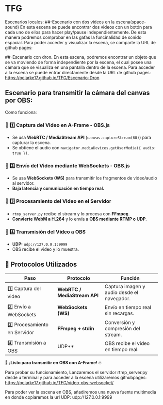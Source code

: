 # TFG
Escenarios locales:
##-Escenario con dos videos en la escena(space-sound)
En esta escena se puede encontrar dos videos con un botón para cada uno de ellos para hacer play/pause independientemente. De esta manera podremos comprobar en las gafas la funcinalidad de sonido espacial.
Para poder acceder y visualizar la escena, se comparte la URL de github pages:


##-Escenario con dron.
En esta escena, podremos encontrar un objeto que se va moviendo de forma independiente por la escena, el cual posee una cámara que se visualiza en una pantalla dentro de la escena.
Para acceder a la escena se puede entrar directamente desde la URL de github pages:
https://pclarke17.github.io/TFG/Escenario-Dron



## Escenario para transmitir la cámara del canvas por OBS:
Como funciona:

### 📌 **1️⃣ Captura del Video en A-Frame** - OBS.js
- Se usa **WebRTC / MediaStream API** (`canvas.captureStream(60)`) para capturar la escena.
- Se obtiene el audio con `navigator.mediaDevices.getUserMedia({ audio: true })`.

### 📌 **2️⃣ Envío del Video mediante WebSockets** - OBS.js
- Se usa **WebSockets (WS)** para transmitir los fragmentos de video/audio al servidor.
- **Baja latencia y comunicación en tiempo real.**

### 📌 **3️⃣ Procesamiento del Video en el Servidor**
- `rtmp_server.py` recibe el stream y lo procesa con **FFmpeg**.
- **Convierte WebM a H.264** y lo envía a **OBS mediante RTMP o UDP**.

### 📌 **4️⃣ Transmisión del Video a OBS**
- **UDP:** `udp://127.0.0.1:9999`
- OBS recibe el video y lo muestra.

## 🚀 **Protocolos Utilizados**
| Paso | Protocolo | Función |
|------|----------|---------|
| 1️⃣ Captura del video | **WebRTC / MediaStream API** | Captura imagen y audio desde el navegador. |
| 2️⃣ Envío a WebSockets | **WebSockets (WS)** | Envío en tiempo real sin recargas. |
| 3️⃣ Procesamiento en Servidor | **FFmpeg + stdin** | Conversión y compresión del stream. |
| 4️⃣ Transmisión a OBS | UDP** | OBS recibe el video en tiempo real. |

🎥 **¡Listo para transmitir en OBS con A-Frame!** 🔥

Para probar su funcionamiento, 
Lanzaremos el servidor rtmp_server.py desde u terminal y para acceder a la escena utilizaremos githubpages: https://pclarke17.github.io/TFG/video-obs-websocket/

Para poder ver la escena en OBS, añadiremos una nueva fuente multimedia en donde copiaremos la url UDP: udp://127.0.0.1:9999
